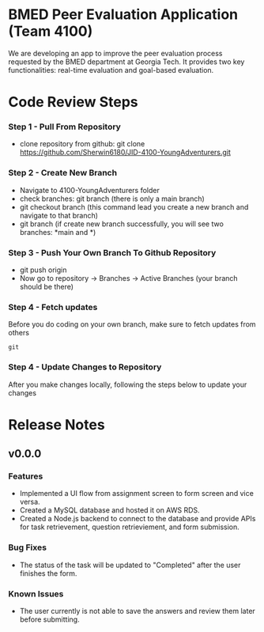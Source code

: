 # BMED Peer Evaluation Application (Team 4100)

We are developing an app to improve the peer evaluation process requested by the BMED department at Georgia Tech. It provides two key functionalities: real-time evaluation and goal-based evaluation.
# Code Review Steps
### Step 1 - Pull From Repository
* clone repository from github: git clone https://github.com/Sherwin6180/JID-4100-YoungAdventurers.git
### Step 2 - Create New Branch
* Navigate to 4100-YoungAdventurers folder
* check branches: git branch (there is only a main branch)
* git checkout branch <branch-name> (this command lead you create a new branch and navigate to that branch)
* git branch (if create new branch successfully, you will see two branches: *main and *<branch-name>)
### Step 3 - Push Your Own Branch To Github Repository
* git push origin <branch-name>
* Now go to repository -> Branches -> Active Branches (your branch should be there)
### Step 4 - Fetch updates
Before you do coding on your own branch, make sure to fetch updates from others
```
git
```
### Step 4 - Update Changes to Repository
After you make changes locally, following the steps below to update your changes

# Release Notes
## v0.0.0
### Features
* Implemented a UI flow from assignment screen to form screen and vice versa.
* Created a MySQL database and hosted it on AWS RDS.
* Created a Node.js backend to connect to the database and provide APIs for task retrievement, question retrieviement, and form submission.
### Bug Fixes
* The status of the task will be updated to "Completed" after the user finishes the form.
### Known Issues
* The user currently is not able to save the answers and review them later before submitting.
